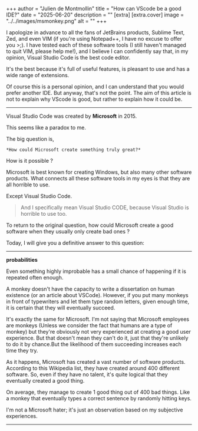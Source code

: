 +++
author = "Julien  de Montmollin"
title = "How can VScode be a good IDE?"
date = "2025-06-20"
description = ""
[extra]
[extra.cover]
image = "../../images/msmonkey.png"
alt = ""
+++

I apologize in advance to all the fans of JetBrains products, Sublime Text, Zed, and even VIM (if you're using Notepad++, I have no excuse to offer you >;). I have tested each of these software tools (I still haven't managed to quit VIM, please help me!), and I believe I can confidently say that, in my opinion, Visual Studio Code is the best code editor. 

It's the best because it's full of useful features, is pleasant to use and has a wide range of extensions. 

Of course this is a personal opinion, and I can understand that you would prefer another IDE. But anyway, that's not the point. The aim of this article is not to explain why VScode is good, but rather to explain how it could be.

--- 

Visual Studio Code was created by __Microsoft__ in 2015. 

This seems like a paradox to me.

The big question is, 
```
*How could Microsoft create something truly great?*
```
How is it possible ?

Microsoft is best known for creating Windows, but also many other software products. What connects all these software tools in my eyes is that they are all horrible to use.

Except Visual Studio Code. 
> And I specifically mean Visual Studio CODE, because Visual Studio is horrible to use too.

To return to the original question, how could Microsoft create a good software when they usually only create bad ones ?

Today, I will give you a definitive answer to this question:

---

**probabilities**

Even something highly improbable has a small chance of happening if it is repeated often enough.

A monkey doesn't have the capacity to write a dissertation on human existence (or an article about VSCode). However, if you put many monkeys in front of typewriters and let them type random letters, given enough time, it is certain that they will eventually succeed.

It's exactly the same for Microsoft. I'm not saying that Microsoft employees are monkeys (Unless we consider the fact that humans are a type of monkey) but they're obviously not very experienced at creating a good user experience. But that doesn't mean they can't do it, just that they're unlikely to do it by chance.But the likelihood of them succeeding increases each time they try.

As it happens, Microsoft has created a vast number of software products. According to this Wikipedia list, they have created around 400 different software. So, even if they have no talent, it's quite logical that they eventually created a good thing. 

On average, they manage to create 1 good thing out of 400 bad things. Like a monkey that eventually types a correct sentence by randomly hitting keys.

I'm not a Microsoft hater; it's just an observation based on my subjective experiences.

---
